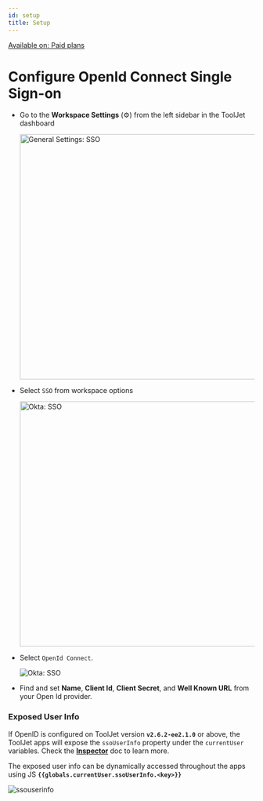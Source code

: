 ```yaml
---
id: setup
title: Setup
---
```


<a href="https://www.tooljet.com/pricing">
<div className='badge badge--primary heading-badge'>Available on: Paid plans</div>
</a>

# Configure OpenId Connect Single Sign-on

- Go to the **Workspace Settings** (⚙️) from the left sidebar in the ToolJet dashboard
  <div style={{textAlign: 'center'}}>

  <img className="screenshot-full" src="/img/sso/general/workside2.png" alt="General Settings: SSO" width="500"/>

  </div>

- Select `SSO` from workspace options
  <div style={{textAlign: 'center'}}>

  <img className="screenshot-full" src="/img/sso/okta/sso2.png" alt="Okta: SSO" width="500"/>

  </div>

- Select `OpenId Connect`.
  <div style={{textAlign: 'center'}}>

  <img className="screenshot-full" src="/img/sso/openid/openid.png" alt="Okta: SSO" />

  </div>

- Find and set **Name**, **Client Id**, **Client Secret**, and **Well Known URL** from your Open Id provider.

### Exposed User Info

If OpenID is configured on ToolJet version **`v2.6.2-ee2.1.0`** or above, the ToolJet apps will expose the `ssoUserInfo` property under the `currentUser` variables. Check the **[Inspector](/docs/app-builder/left-sidebar#inspector)** doc to learn more.

The exposed user info can be dynamically accessed throughout the apps using JS **`{{globals.currentUser.ssoUserInfo.<key>}}`**

<div style={{textAlign: 'center'}}>

<img className="screenshot-full" src="/img/sso/openid/ssouserinfo.png" alt="ssouserinfo" />

</div>
